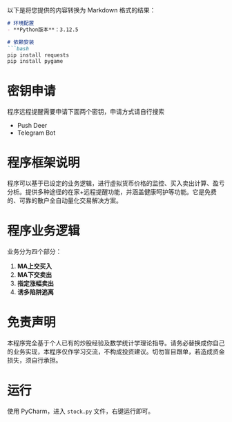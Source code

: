 以下是将您提供的内容转换为 Markdown 格式的结果：

```markdown
# 环境配置
- **Python版本**：3.12.5

# 依赖安装
```bash
pip install requests
pip install pygame
```

# 密钥申请
程序远程提醒需要申请下面两个密钥，申请方式请自行搜索
- Push Deer
- Telegram Bot

# 程序框架说明
程序可以基于已设定的业务逻辑，进行虚拟货币价格的监控、买入卖出计算、盈亏分析。提供多种途径的在家+远程提醒功能，并涵盖健康呵护等功能。它是免费的、可靠的散户全自动量化交易解决方案。

# 程序业务逻辑
业务分为四个部分：
1. **MA上交买入**
2. **MA下交卖出**
3. **指定涨幅卖出**
4. **诱多陷阱逃离**

# 免责声明
本程序完全基于个人已有的炒股经验及数学统计学理论指导。请务必替换成你自己的业务实现，本程序仅作学习交流，不构成投资建议。切勿盲目跟单，若造成资金损失，须自行承担。

# 运行
使用 PyCharm，进入 `stock.py` 文件，右键运行即可。
